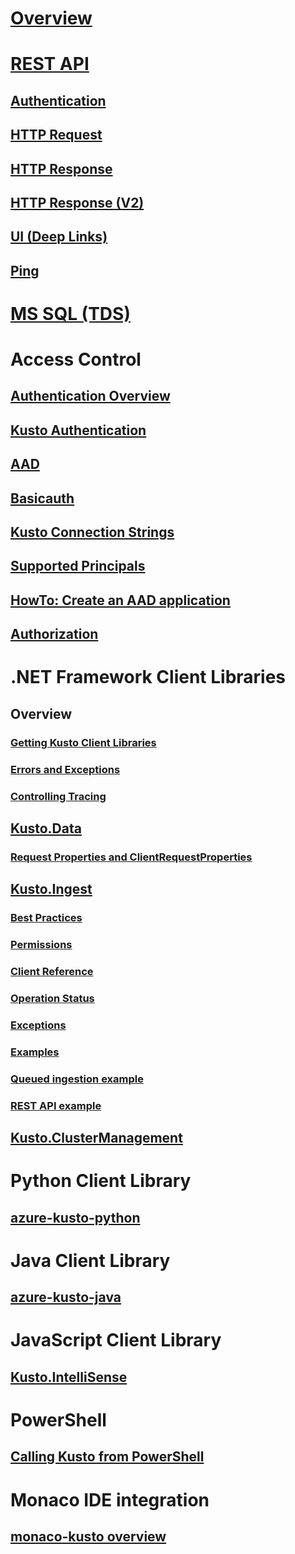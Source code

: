# [Overview](overview.md)

# [REST API](rest/overview.md)
## [Authentication](rest/authentication.md)
## [HTTP Request](rest/request.md)
## [HTTP Response](rest/response.md)
## [HTTP Response (V2)](rest/response2.md)
## [UI (Deep Links)](rest/deeplink.md)
## [Ping](rest/ping.md)

# [MS SQL (TDS)](tds/tds.md)

# Access Control
## [Authentication Overview](authentication-overview.md)
## [Kusto Authentication](kusto-authentication.md)
## [AAD](https://kusdoc2.azurewebsites.net/docs/concepts/security-authn-aad.html)

## [Basicauth](https://kusdoc2.azurewebsites.net/docs/concepts/security-authn-basicauth.html)
## [Kusto Connection Strings](https://kusdoc2.azurewebsites.net/docs/concepts/kusto-connection-strings.html)
## [Supported Principals](https://kusdoc2.azurewebsites.net/docs/concepts/principals-and-identity-providers.html)
## [HowTo: Create an AAD application](https://kusdoc2.azurewebsites.net/docs/concepts/security-create-aad-app.html)
## [Authorization](https://kusdoc2.azurewebsites.net/docs/concepts/principal-roles.html)

# .NET Framework Client Libraries
## Overview
### [Getting Kusto Client Libraries](getting-the-kusto-client-libraries.md)
### [Errors and Exceptions](errors-and-exceptions.md)
### [Controlling Tracing](controlling-tracing.md)
## [Kusto.Data](using-the-kusto-client-library.md)
### [Request Properties and ClientRequestProperties](request-properties.md)
## [Kusto.Ingest](kusto-ingest-client-library.md)
### [Best Practices](kusto-ingest-best-practices.md)
### [Permissions](kusto-ingest-client-permissions.md)
### [Client Reference](kusto-ingest-client-reference.md)
### [Operation Status](kusto-ingest-client-status.md)
### [Exceptions](kusto-ingest-client-errors.md)
### [Examples](kusto-ingest-client-examples.md)
### [Queued ingestion example](kusto-ingest-queued-ingest-sample.md)
### [REST API example](kusto-ingest-client-rest.md)
## [Kusto.ClusterManagement](kusto-management-client-library.md)

# Python Client Library
## [azure-kusto-python](python/kusto-python-client-library.md)

# Java Client Library
## [azure-kusto-java](java/kusto-java-client-library.md)

# JavaScript Client Library
## [Kusto.IntelliSense](javascript/kusto-javascript-intellisense.md)

# PowerShell
## [Calling Kusto from PowerShell](powershell/powershell.md)

# Monaco IDE integration
## [monaco-kusto overview](monaco/monaco-kusto.md)